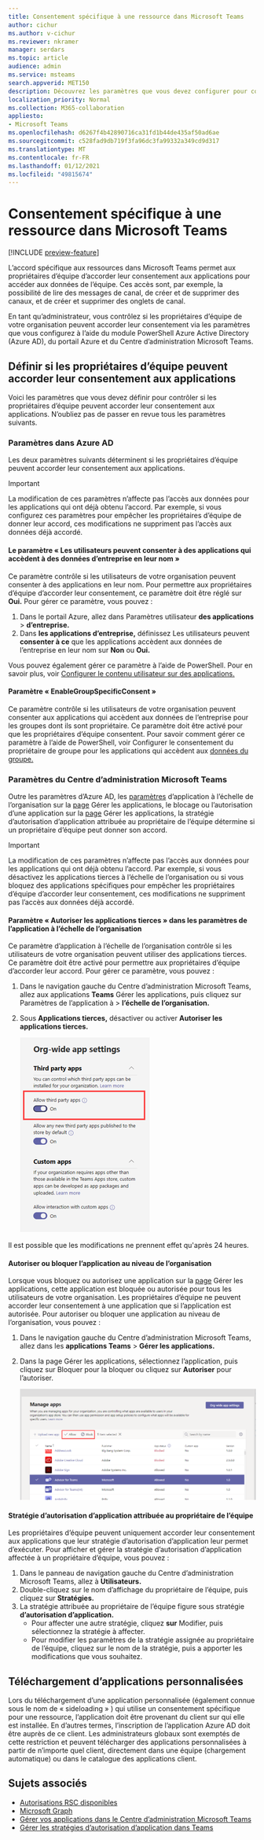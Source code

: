 ```yaml
---
title: Consentement spécifique à une ressource dans Microsoft Teams
author: cichur
ms.author: v-cichur
ms.reviewer: nkramer
manager: serdars
ms.topic: article
audience: admin
ms.service: msteams
search.appverid: MET150
description: Découvrez les paramètres que vous devez configurer pour contrôler si les propriétaires d’équipes de votre organisation peuvent donner leur consentement aux applications.
localization_priority: Normal
ms.collection: M365-collaboration
appliesto:
- Microsoft Teams
ms.openlocfilehash: d6267f4b42890716ca31fd1b44de435af50ad6ae
ms.sourcegitcommit: c528fad9db719f3fa96dc3fa99332a349cd9d317
ms.translationtype: MT
ms.contentlocale: fr-FR
ms.lasthandoff: 01/12/2021
ms.locfileid: "49815674"
---
```

# <a name="resource-specific-consent-in-microsoft-teams"></a>Consentement spécifique à une ressource dans Microsoft Teams

[!INCLUDE [preview-feature](includes/preview-feature.md)]

L’accord spécifique aux ressources dans Microsoft Teams permet aux propriétaires d’équipe d’accorder leur consentement aux applications pour accéder aux données de l’équipe. Ces accès sont, par exemple, la possibilité de lire des messages de canal, de créer et de supprimer des canaux, et de créer et supprimer des onglets de canal.

En tant qu’administrateur, vous contrôlez si les propriétaires d’équipe de votre organisation peuvent accorder leur consentement via les paramètres que vous configurez à l’aide du module PowerShell Azure Active Directory (Azure AD), du portail Azure et du Centre d’administration Microsoft Teams.  

## <a name="set-whether-team-owners-can-give-consent-to-apps"></a>Définir si les propriétaires d’équipe peuvent accorder leur consentement aux applications

Voici les paramètres que vous devez définir pour contrôler si les propriétaires d’équipe peuvent accorder leur consentement aux applications. N’oubliez pas de passer en revue tous les paramètres suivants.

### <a name="settings-in-azure-ad"></a>Paramètres dans Azure AD

Les deux paramètres suivants déterminent si les propriétaires d’équipe peuvent accorder leur consentement aux applications.

> [!IMPORTANT]
> La modification de ces paramètres n’affecte pas l’accès aux données pour les applications qui ont déjà obtenu l’accord. Par exemple, si vous configurez ces paramètres pour empêcher les propriétaires d’équipe de donner leur accord, ces modifications ne suppriment pas l’accès aux données déjà accordé.

#### <a name="the-users-can-consent-to-apps-accessing-company-data-on-their-behalf-setting"></a>Le paramètre « Les utilisateurs peuvent consenter à des applications qui accèdent à des données d’entreprise en leur nom »

Ce paramètre contrôle si les utilisateurs de votre organisation peuvent consenter à des applications en leur nom. Pour permettre aux propriétaires d’équipe d’accorder leur consentement, ce paramètre doit être réglé sur **Oui.** Pour gérer ce paramètre, vous pouvez :

1. Dans le portail Azure, allez dans Paramètres utilisateur **des applications**  >  **d’entreprise.**
2. Dans **les applications d’entreprise,** définissez Les utilisateurs peuvent **consenter à ce** que les applications accèdent aux données de l’entreprise en leur nom sur **Non** ou **Oui.**

Vous pouvez également gérer ce paramètre à l’aide de PowerShell. Pour en savoir plus, voir [Configurer le contenu utilisateur sur des applications.](https://docs.microsoft.com/azure/active-directory/manage-apps/configure-user-consent#configure-user-consent-to-applications)

#### <a name="the-enablegroupspecificconsent-setting"></a>Paramètre « EnableGroupSpecificConsent »

Ce paramètre contrôle si les utilisateurs de votre organisation peuvent consenter aux applications qui accèdent aux données de l’entreprise pour les groupes dont ils sont propriétaire. Ce paramètre doit être activé pour que les propriétaires d’équipe consentent. Pour savoir comment gérer ce paramètre à l’aide de PowerShell, voir Configurer le consentement du propriétaire de groupe pour les applications qui accèdent aux [données du groupe.](https://docs.microsoft.com/azure/active-directory/manage-apps/configure-user-consent#configure-group-owner-consent-to-apps-accessing-group-data)

### <a name="settings-in-the-microsoft-teams-admin-center"></a>Paramètres du Centre d’administration Microsoft Teams

Outre les paramètres d’Azure AD, les [paramètres](manage-apps.md#manage-org-wide-app-settings) d’application à l’échelle de l’organisation sur [](teams-app-permission-policies.md) la [page](manage-apps.md) Gérer les applications, le blocage ou l’autorisation d’une application sur la [page](manage-apps.md#allow-and-block-apps) Gérer les applications, la stratégie d’autorisation d’application attribuée au propriétaire de l’équipe détermine si un propriétaire d’équipe peut donner son accord.

> [!IMPORTANT]
> La modification de ces paramètres n’affecte pas l’accès aux données pour les applications qui ont déjà obtenu l’accord. Par exemple, si vous désactivez les applications tierces à l’échelle de l’organisation ou si vous bloquez des applications spécifiques pour empêcher les propriétaires d’équipe d’accorder leur consentement, ces modifications ne suppriment pas l’accès aux données déjà accordé.  

#### <a name="the-allow-third-party-apps-setting-in-org-wide-app-settings"></a>Paramètre « Autoriser les applications tierces » dans les paramètres de l’application à l’échelle de l’organisation

Ce paramètre d’application à l’échelle de l’organisation contrôle si les utilisateurs de votre organisation peuvent utiliser des applications tierces. Ce paramètre doit être activé pour permettre aux propriétaires d’équipe d’accorder leur accord. Pour gérer ce paramètre, vous pouvez :

1. Dans le navigation gauche du Centre d’administration Microsoft Teams, allez aux applications **Teams** Gérer les applications, puis cliquez sur Paramètres de l’application à  >   **l’échelle de l’organisation.**
2. Sous **Applications tierces,** désactiver ou activer **Autoriser les applications tierces.**

    ![Capture d’écran du paramètre « Autoriser les applications tierces dans Teams »](media/resource-specific-consent-org-wide-setting.png)

Il est possible que les modifications ne prennent effet qu'après 24 heures.

#### <a name="allow-or-block-the-app-at-the-org-level"></a>Autoriser ou bloquer l’application au niveau de l’organisation

Lorsque vous bloquez ou autorisez une application sur la [page](manage-apps.md#allow-and-block-apps) Gérer les applications, cette application est bloquée ou autorisée pour tous les utilisateurs de votre organisation. Les propriétaires d’équipe ne peuvent accorder leur consentement à une application que si l’application est autorisée. Pour autoriser ou bloquer une application au niveau de l’organisation, vous pouvez :

1. Dans le navigation gauche du Centre d’administration Microsoft Teams, allez dans les **applications Teams**  >  **Gérer les applications.**
2. Dans la page Gérer les applications,  sélectionnez l’application, puis cliquez sur Bloquer pour la bloquer ou cliquez sur **Autoriser** pour l’autoriser.

    ![Capture d’écran des applications bloquées dans les paramètres à l’échelle de l’organisation](media/resource-specific-consent-allow-block-apps.png)

#### <a name="app-permission-policy-assigned-to-the-team-owner"></a>Stratégie d’autorisation d’application attribuée au propriétaire de l’équipe

Les propriétaires d’équipe peuvent uniquement accorder leur consentement aux applications que leur stratégie d’autorisation d’application leur permet d’exécuter. Pour afficher et gérer la stratégie d’autorisation d’application affectée à un propriétaire d’équipe, vous pouvez :

1. Dans le panneau de navigation gauche du Centre d’administration Microsoft Teams, allez à **Utilisateurs.**
2. Double-cliquez sur le nom d’affichage du propriétaire de l’équipe, puis cliquez sur **Stratégies.**
3. La stratégie attribuée au propriétaire de l’équipe figure sous stratégie **d’autorisation d’application.**
    - Pour affecter une autre stratégie, cliquez **sur** Modifier, puis sélectionnez la stratégie à affecter.
    - Pour modifier les paramètres de la stratégie assignée au propriétaire de l’équipe, cliquez sur le nom de la stratégie, puis a apporter les modifications que vous souhaitez.  

## <a name="uploading-custom-apps"></a>Téléchargement d’applications personnalisées

Lors du téléchargement d’une application personnalisée (également connue sous le nom de « sideloading » ) qui utilise un consentement spécifique pour une ressource, l’application doit être provenant du client sur qui elle est installée. En d’autres termes, l’inscription de l’application Azure AD doit être auprès de ce client. Les administrateurs globaux sont exemptés de cette restriction et peuvent télécharger des applications personnalisées à partir de n’importe quel client, directement dans une équipe (chargement automatique) ou dans le catalogue des applications client.

## <a name="related-topics"></a>Sujets associés

- [Autorisations RSC disponibles](https://aka.ms/teams-rsc)
- [Microsoft Graph](https://developer.microsoft.com/graph)
- [Gérer vos applications dans le Centre d’administration Microsoft Teams](manage-apps.md)
- [Gérer les stratégies d’autorisation d’application dans Teams](teams-app-permission-policies.md)
